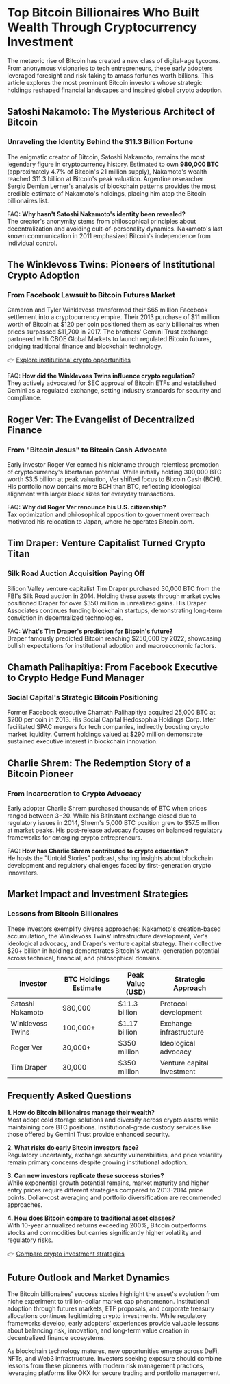 # Top Bitcoin Billionaires Who Built Wealth Through Cryptocurrency Investment  

The meteoric rise of Bitcoin has created a new class of digital-age tycoons. From anonymous visionaries to tech entrepreneurs, these early adopters leveraged foresight and risk-taking to amass fortunes worth billions. This article explores the most prominent Bitcoin investors whose strategic holdings reshaped financial landscapes and inspired global crypto adoption.  

## Satoshi Nakamoto: The Mysterious Architect of Bitcoin  

### Unraveling the Identity Behind the $11.3 Billion Fortune  
The enigmatic creator of Bitcoin, Satoshi Nakamoto, remains the most legendary figure in cryptocurrency history. Estimated to own **980,000 BTC** (approximately 4.7% of Bitcoin's 21 million supply), Nakamoto's wealth reached $11.3 billion at Bitcoin's peak valuation. Argentine researcher Sergio Demian Lerner's analysis of blockchain patterns provides the most credible estimate of Nakamoto's holdings, placing him atop the Bitcoin billionaires list.  

FAQ: **Why hasn't Satoshi Nakamoto's identity been revealed?**  
The creator's anonymity stems from philosophical principles about decentralization and avoiding cult-of-personality dynamics. Nakamoto's last known communication in 2011 emphasized Bitcoin's independence from individual control.  

## The Winklevoss Twins: Pioneers of Institutional Crypto Adoption  

### From Facebook Lawsuit to Bitcoin Futures Market  
Cameron and Tyler Winklevoss transformed their $65 million Facebook settlement into a cryptocurrency empire. Their 2013 purchase of $11 million worth of Bitcoin at $120 per coin positioned them as early billionaires when prices surpassed $11,700 in 2017. The brothers' Gemini Trust exchange partnered with CBOE Global Markets to launch regulated Bitcoin futures, bridging traditional finance and blockchain technology.  

👉 [Explore institutional crypto opportunities](https://bit.ly/okx-bonus)  

FAQ: **How did the Winklevoss Twins influence crypto regulation?**  
They actively advocated for SEC approval of Bitcoin ETFs and established Gemini as a regulated exchange, setting industry standards for security and compliance.  

## Roger Ver: The Evangelist of Decentralized Finance  

### From "Bitcoin Jesus" to Bitcoin Cash Advocate  
Early investor Roger Ver earned his nickname through relentless promotion of cryptocurrency's libertarian potential. While initially holding 300,000 BTC worth $3.5 billion at peak valuation, Ver shifted focus to Bitcoin Cash (BCH). His portfolio now contains more BCH than BTC, reflecting ideological alignment with larger block sizes for everyday transactions.  

FAQ: **Why did Roger Ver renounce his U.S. citizenship?**  
Tax optimization and philosophical opposition to government overreach motivated his relocation to Japan, where he operates Bitcoin.com.  

## Tim Draper: Venture Capitalist Turned Crypto Titan  

### Silk Road Auction Acquisition Paying Off  
Silicon Valley venture capitalist Tim Draper purchased 30,000 BTC from the FBI's Silk Road auction in 2014. Holding these assets through market cycles positioned Draper for over $350 million in unrealized gains. His Draper Associates continues funding blockchain startups, demonstrating long-term conviction in decentralized technologies.  

FAQ: **What's Tim Draper's prediction for Bitcoin's future?**  
Draper famously predicted Bitcoin reaching $250,000 by 2022, showcasing bullish expectations for institutional adoption and macroeconomic factors.  

## Chamath Palihapitiya: From Facebook Executive to Crypto Hedge Fund Manager  

### Social Capital's Strategic Bitcoin Positioning  
Former Facebook executive Chamath Palihapitiya acquired 25,000 BTC at $200 per coin in 2013. His Social Capital Hedosophia Holdings Corp. later facilitated SPAC mergers for tech companies, indirectly boosting crypto market liquidity. Current holdings valued at $290 million demonstrate sustained executive interest in blockchain innovation.  

## Charlie Shrem: The Redemption Story of a Bitcoin Pioneer  

### From Incarceration to Crypto Advocacy  
Early adopter Charlie Shrem purchased thousands of BTC when prices ranged between $3-$20. While his BitInstant exchange closed due to regulatory issues in 2014, Shrem's 5,000 BTC position grew to $57.5 million at market peaks. His post-release advocacy focuses on balanced regulatory frameworks for emerging crypto entrepreneurs.  

FAQ: **How has Charlie Shrem contributed to crypto education?**  
He hosts the "Untold Stories" podcast, sharing insights about blockchain development and regulatory challenges faced by first-generation crypto innovators.  

## Market Impact and Investment Strategies  

### Lessons from Bitcoin Billionaires  
These investors exemplify diverse approaches: Nakamoto's creation-based accumulation, the Winklevoss Twins' infrastructure development, Ver's ideological advocacy, and Draper's venture capital strategy. Their collective $20+ billion in holdings demonstrates Bitcoin's wealth-generation potential across technical, financial, and philosophical domains.  

| Investor          | BTC Holdings Estimate | Peak Value (USD) | Strategic Approach               |  
|--------------------|------------------------|------------------|----------------------------------|  
| Satoshi Nakamoto   | 980,000                | $11.3 billion    | Protocol development             |  
| Winklevoss Twins   | 100,000+               | $1.17 billion    | Exchange infrastructure          |  
| Roger Ver          | 30,000+                | $350 million     | Ideological advocacy             |  
| Tim Draper         | 30,000                 | $350 million     | Venture capital investment       |  

## Frequently Asked Questions  

**1. How do Bitcoin billionaires manage their wealth?**  
Most adopt cold storage solutions and diversify across crypto assets while maintaining core BTC positions. Institutional-grade custody services like those offered by Gemini Trust provide enhanced security.  

**2. What risks do early Bitcoin investors face?**  
Regulatory uncertainty, exchange security vulnerabilities, and price volatility remain primary concerns despite growing institutional adoption.  

**3. Can new investors replicate these success stories?**  
While exponential growth potential remains, market maturity and higher entry prices require different strategies compared to 2013-2014 price points. Dollar-cost averaging and portfolio diversification are recommended approaches.  

**4. How does Bitcoin compare to traditional asset classes?**  
With 10-year annualized returns exceeding 200%, Bitcoin outperforms stocks and commodities but carries significantly higher volatility and regulatory risks.  

👉 [Compare crypto investment strategies](https://bit.ly/okx-bonus)  

## Future Outlook and Market Dynamics  

The Bitcoin billionaires' success stories highlight the asset's evolution from niche experiment to trillion-dollar market cap phenomenon. Institutional adoption through futures markets, ETF proposals, and corporate treasury allocations continues legitimizing crypto investments. While regulatory frameworks develop, early adopters' experiences provide valuable lessons about balancing risk, innovation, and long-term value creation in decentralized finance ecosystems.  

As blockchain technology matures, new opportunities emerge across DeFi, NFTs, and Web3 infrastructure. Investors seeking exposure should combine lessons from these pioneers with modern risk management practices, leveraging platforms like OKX for secure trading and portfolio management.